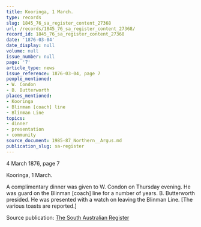 ```yaml
---
title: Kooringa, 1 March.
type: records
slug: 1845_76_sa_register_content_27368
url: /records/1845_76_sa_register_content_27368/
record_id: 1845_76_sa_register_content_27368
date: '1876-03-04'
date_display: null
volume: null
issue_number: null
page: '7'
article_type: news
issue_reference: 1876-03-04, page 7
people_mentioned:
- W. Condon
- B. Butterworth
places_mentioned:
- Kooringa
- Blinman [coach] line
- Blinman Line
topics:
- dinner
- presentation
- community
source_document: 1985-87_Northern__Argus.md
publication_slug: sa-register
---
```


4 March 1876, page 7

Kooringa, 1 March.

A complimentary dinner was given to W. Condon on Thursday evening.  He was guard on the Blinman [coach] line for a number of years.  B. Butterworth presided.  He was presented with a watch on leaving the Blinman Line.  [The various toasts are reported.]

Source publication: [The South Australian Register](/publications/sa-register/)
